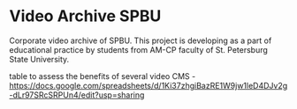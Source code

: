 # Video Archive SPBU
 Corporate video archive of  SPBU. This project is developing as a part of educational practice by students from AM-CP faculty of St. Petersburg State University.

table to assess the benefits of several video CMS - https://docs.google.com/spreadsheets/d/1Ki37zhgiBazRE1W9jw1leD4DJv2g-dLr97SRcSRPUn4/edit?usp=sharing
